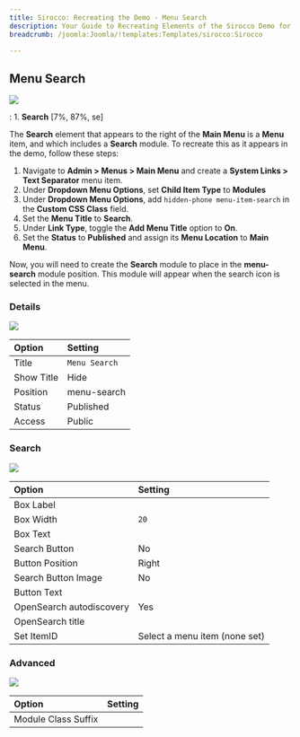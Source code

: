 ```yaml
---
title: Sirocco: Recreating the Demo - Menu Search
description: Your Guide to Recreating Elements of the Sirocco Demo for Joomla
breadcrumb: /joomla:Joomla/!templates:Templates/sirocco:Sirocco

---
```


Menu Search
-----

![](assets/sirocco.jpeg)

:   1. **Search** [7%, 87%, se]

The **Search** element that appears to the right of the **Main Menu** is a **Menu** item, and which includes a **Search** module. To recreate this as it appears in the demo, follow these steps:

1. Navigate to **Admin > Menus > Main Menu** and create a **System Links > Text Separator** menu item.
2. Under **Dropdown Menu Options**, set **Child Item Type** to **Modules**
3. Under **Dropdown Menu Options**, add `hidden-phone menu-item-search` in the **Custom CSS Class** field.
4. Set the **Menu Title** to **Search**.
5. Under **Link Type**, toggle the **Add Menu Title** option to **On**.
6. Set the **Status** to **Published** and assign its **Menu Location** to **Main Menu**. 

Now, you will need to create the **Search** module to place in the **menu-search** module position. This module will appear when the search icon is selected in the menu.

### Details

![](assets/demo_searcha.jpeg)

|   Option   |    Setting    |
| :--------- | :------------ |
| Title      | `Menu Search` |
| Show Title | Hide          |
| Position   | menu-search   |
| Status     | Published     |
| Access     | Public        |

### Search

![](assets/demo_searchb.jpeg)

|          Option          |            Setting            |
| :----------------------- | :---------------------------- |
| Box Label                |                               |
| Box Width                | `20`                          |
| Box Text                 |                               |
| Search Button            | No                            |
| Button Position          | Right                         |
| Search Button Image      | No                            |
| Button Text              |                               |
| OpenSearch autodiscovery | Yes                           |
| OpenSearch title         |                               |
| Set ItemID               | Select a menu item (none set) |

### Advanced

![](assets/demo_searchc.jpeg)

|        Option       | Setting |
| :------------------ | :------ |
| Module Class Suffix |         |
